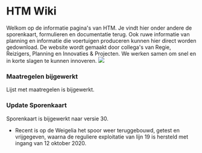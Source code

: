 HTM Wiki
========

Welkom op de informatie pagina's van HTM. Je vindt hier onder andere de sporenkaart, formulieren en documentatie terug. Ook ruwe informatie van planning en informatie die voertuigen produceren kunnen hier direct worden gedownload. De website wordt gemaakt door collega's van Regie, Reizigers, Planning en Innovaties & Projecten. We werken samen om snel en in korte slagen te kunnen innoveren.
  ![](img/logo-hr.jpg)


### Maatregelen bijgewerkt
Lijst met maatregelen is bijgewerkt.

### Update Sporenkaart
Sporenkaart is bijgewerkt naar versie 30.

 - Recent is op de Weigelia het spoor weer teruggebouwd, getest en vrijgegeven, waarna de reguliere exploitatie van lijn 19 is hersteld met ingang van 12 oktober 2020.

